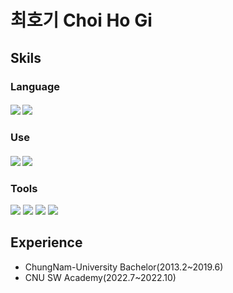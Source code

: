 # 최호기 Choi Ho Gi

## Skils
### Language
#### <img src="https://img.shields.io/badge/Python-3776AB?style=flat?logo=python&logoColor=white"/> <img src="https://img.shields.io/badge/C++-00599C?style=flat&logo=C++&logoColor=white">

### Use
#### <img src="https://img.shields.io/badge/Docker-2496ED?style=flat&logo=Docker&logoColor=white"/> <img src="https://img.shields.io/badge/Kubernetes-326CE5?style=flat&logo=Kubernetes&logoColor=white"/>

### Tools
<img src="https://img.shields.io/badge/Git-F05032?style=flat&logo=Git&logoColor=white"> <img src="https://img.shields.io/badge/GitHub-181717?style=flat&logo=GitHub&logoColor=white"> <img src="https://img.shields.io/badge/Slack-4A154B?style=flat&logo=Slack&logoColor=white">  <img src="https://img.shields.io/badge/visual%20studio-007ACC?style=flat&logo=visual%20studio&logoColor=white">

## Experience
* ChungNam-University Bachelor(2013.2~2019.6)
* CNU SW Academy(2022.7~2022.10)

